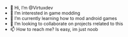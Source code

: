 - 👋 Hi, I’m @Virtuxdev
- 👀 I’m interested in game modding
- 🌱 I’m currently learning how to mod android games
- 💞️ I’m looking to collaborate on projects rrelated to this
- 📫 How to reach me? Is easy, im just noob

<!---
Virtuxdev/Virtuxdev is a ✨ special ✨ repository because its `README.md` (this file) appears on your GitHub profile.
You can click the Preview link to take a look at your changes.
--->
